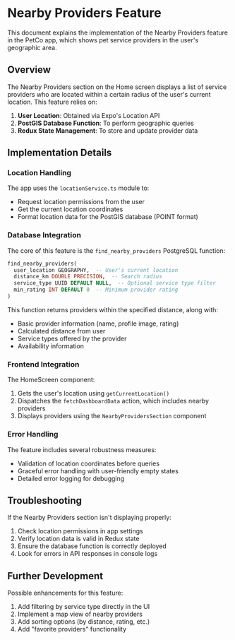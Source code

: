 # Nearby Providers Feature

This document explains the implementation of the Nearby Providers feature in the PetCo app, which shows pet service providers in the user's geographic area.

## Overview

The Nearby Providers section on the Home screen displays a list of service providers who are located within a certain radius of the user's current location. This feature relies on:

1. **User Location**: Obtained via Expo's Location API
2. **PostGIS Database Function**: To perform geographic queries
3. **Redux State Management**: To store and update provider data

## Implementation Details

### Location Handling

The app uses the `locationService.ts` module to:
- Request location permissions from the user
- Get the current location coordinates
- Format location data for the PostGIS database (POINT format)

### Database Integration

The core of this feature is the `find_nearby_providers` PostgreSQL function:

```sql
find_nearby_providers(
  user_location GEOGRAPHY,  -- User's current location
  distance_km DOUBLE PRECISION,  -- Search radius
  service_type UUID DEFAULT NULL,  -- Optional service type filter
  min_rating INT DEFAULT 0  -- Minimum provider rating
)
```

This function returns providers within the specified distance, along with:
- Basic provider information (name, profile image, rating)
- Calculated distance from user
- Service types offered by the provider
- Availability information

### Frontend Integration

The HomeScreen component:
1. Gets the user's location using `getCurrentLocation()`
2. Dispatches the `fetchDashboardData` action, which includes nearby providers
3. Displays providers using the `NearbyProvidersSection` component

### Error Handling

The feature includes several robustness measures:
- Validation of location coordinates before queries
- Graceful error handling with user-friendly empty states
- Detailed error logging for debugging

## Troubleshooting

If the Nearby Providers section isn't displaying properly:

1. Check location permissions in app settings
2. Verify location data is valid in Redux state
3. Ensure the database function is correctly deployed
4. Look for errors in API responses in console logs

## Further Development

Possible enhancements for this feature:

1. Add filtering by service type directly in the UI
2. Implement a map view of nearby providers
3. Add sorting options (by distance, rating, etc.)
4. Add "favorite providers" functionality